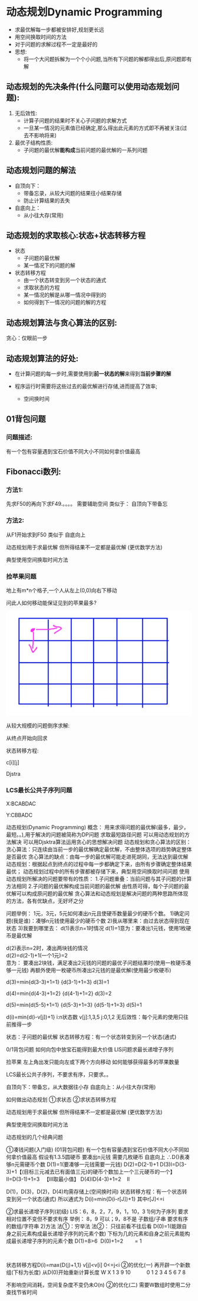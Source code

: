 # 动态规划Dynamic Programming

- 求最优解每一步都被安排好,规划更长远
- 用空间换取时间的方法
- 对于问题的求解过程不一定是最好的
- 思想:
  - 将一个大问题拆解为一个个小问题,当所有下问题的解都得出后,原问题即有解

## 动态规划的先决条件(什么问题可以使用动态规划问题):

1. 无后效性:
   - 计算子问题的结果时不关心子问题的求解方式
   - 一旦某一情况的元素值已经确定,那么得出此元素的方式即不再被关注(过去不影响将来)
2. 最优子结构性质:
   - 子问题的最优解**能构成**当前问题的最优解的一系列问题

## 动态规划问题的解法

- 自顶向下：
  - 带备忘录，从较大问题的结果往小结果存储
  - 防止计算结果的丢失
- 自底向上：
  - 从小往大存(常用)

## 动态规划的求取核心:状态+状态转移方程

- 状态
  - 子问题的最优解
  - 某一情况下的问题的解
- 状态转移方程
  - 由一个状态转变到另一个状态的通式
  - 求取状态的方程
  - 某一情况的解是从哪一情况中得到的
  - 如何得到下一情况的问题的解的方程

## 动态规划算法与贪心算法的区别:

贪心：仅眼前一步

## 动态规划算法的好处:

- 在计算问题的每一步时,需要使用到**前一状态的解**来得到**当前步骤的解**

- 程序运行时需要将这些过去的最优解进行存储,进而提高了效率;
  - 空间换时间





## 01背包问题

### 问题描述:

有一个包有容量遇到宝石价值不同大小不同如何拿价值最高

## Fibonacci数列:
### 方法1:

先求F50的再向下求F49.。。。。
需要辅助空间
类似于：
自顶向下带备忘

### 方法2:

从F1开始求到F50
类似于
自底向上

动态规划用于求最优解
但所得结果不一定都是最优解
(更优数学方法)

典型使用空间换取时间方法

### 捡苹果问题

地上有m*n个格子,一个人从左上(0,0)向右下移动

问此人如何移动能保证见到的苹果最多?

![image-20201022194543282](16.%E5%8A%A8%E6%80%81%E8%A7%84%E5%88%92.assets/image-20201022194543282.png)





从较大规模的问题倒序求解:

从终点开始向回求

状态转移方程:

c\[i][j]



Djstra



### LCS最长公共子序列问题

X:BCABDAC

Y:CBBADC





























动态规划(Dynamic Programming)
概念：
        用来求得问题的最优解(最多，最少，最短。。),用于解决的问题被简称为DP问题
        求取最短路径问题
                可以用动态规划的方法解决
                可以用Djsktra算法运用贪心的思想解决问题
动态规划和贪心算法的区别：
        贪心算法：只连续由当前一步的最优解确定最优解，不由整体选项的趋势确定整体是否最优
        贪心算法的缺点：由每一步的最优解可能走进死胡同，无法达到最优解
        动态规划：根据起点到终点的过程中每一步都确定下来，由所有步骤确定整体结果最优；
        动态规划过程中的所有步骤都被存储下来，典型用空间换取时间问题
使用动态规划所解决的问题要带有的性质：
        1.子问题重叠：当前问题与其子问题的计算方法相同
        2.子问题的最优解构成当前问题的最优解
由性质可得，每个子问题的最优解可以构成原问题的最优解
贪心算法和动态规划是解决问题的两种思路所体现的方法，各有优缺点，无好坏之分

问题举例：
1元，3元，5元如何凑出n元且使硬币数量最少的硬币个数。
        1)确定问题(我是谁)：凑够n元钱使用最少的硬币个数
        2)我从哪里来：由过去状态得到现在状态
        3)我要到哪里去：
d(1)表示n=1时情况   d(1)=1意为：要凑出1元钱，使用1枚硬币是最优解

d(2)表示n=2时，凑出两块钱的情况   
d(2)=d(2-1)+1(一个1元)=2  
意为：   要凑出2块钱，满足凑出2元钱的问题的最优子问题结果时(使用一枚硬币凑够一元钱)
        再额外使用一枚硬币所凑出2元钱的是最优解(使用最少枚硬币)

d(3)=min{d(3-3)+1=1}
        {d(3-1)+1=3}
d(3)=1

d(4)=min{d(4-3)+1=2}
        {d(4-1)+1=2}
d(3)=2

d(5)=min{d(5-5)+1=1}
        {d(5-3)+1=3}
        {d(5-1)+1=3}
d(5)=1

d(i)=min{d(i-v[j])+1}
i:n状态数
v[j]:1,3,5
j:0,1,2
无后效性：每个元素的使用只往前推得一步

状态：子问题的最优解
状态转移方程：有一个状态转变到另一个状态(通式)

0/1背包问题
如何向包中放宝石能得到最大价值
LIS问题求最长递增子序列

捡苹果
左上角出发只能向左或下两个方向移动
如何能够获得最多的苹果数量

LCS最长公共子序列，不要求有序，只要求。。














自顶向下：带备忘，从大数据往小存
自底向上：从小往大存(常用)



如何做出动态规划
①求状态
②求状态转移方程


动态规划用于求最优解
但所得结果不一定都是最优解
(更优数学方法)

典型使用空间换取时间方法


动态规划的几个经典问题

①凑钱问题(入门级)
(01背包问题)
有一个包有容量遇到宝石价值不同大小不同如何拿价值最高
假设有1.3.5圆硬币
要凑出n元钱
需要几枚硬币
自底向上
∴D()表凑够n元需硬币个数
D(1)=1(要凑够一元钱需要一元钱)
D(2)=D(2-1)+1
D(3)Ⅰ=D(3-3)+1【(目标三元减去已有面值三元)的硬币个数加上一个三元硬币的一个】
   Ⅱ=D(3-1)+1=3
  【ⅠⅡ取最小值】
D(4)ⅠD(4-3)+1=2
   Ⅱ

D(1)，D(3)，D(2)，D(4)均需存储上(空间换时间)
状态转移方程：有一个状态转变到另一个状态(通式)
所以通式为
D(i)=min{D(i-r[J])+1}
其中r[J]<=i



②求最长递增子序列(初级)
LIS：6，8，2，7，9，1，10，3
1)何为子序列
要求相对位置不变但不要求有序
举例： 8，9 可以；9，8不是
子数组/子串 要求有序的数组/字符串
2)方法
法①：穷举法
法②：
只往前看不往后看
D(0)=1(能跟自身之前元素构成最长递增子序列的元素个数)
下标为几的元素和自身之前元素能构成最长递增子序列的元素个数
D(1)=8>6  D(0)+1=2
       = 1

 

状态转移方程D(i)=max{D(j)+1,1}
v[j]<v[i]
0<=j<i
②的优化(一)
再开辟一个新数组(下标为长度)
从D(0)开始重新计算长度
W	X	1	3	9	10	 	 	 	 
 	0	1	2	3	4	5	6	7	8

不影响空间消耗，空间复杂度不变仍未O(n)
②的优化(二)
需要W数组时使用二分查找节省时间
